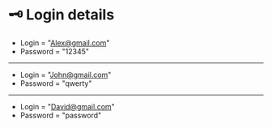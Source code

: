 # 🗝️ Login details

* Login = "Alex@gmail.com"
* Password = "12345"
---
* Login = "John@gmail.com"
* Password = "qwerty"
---
* Login = "David@gmail.com"
* Password = "password" 
